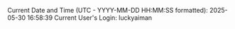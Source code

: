 Current Date and Time (UTC - YYYY-MM-DD HH:MM:SS formatted): 2025-05-30 16:58:39
Current User's Login: luckyaiman

